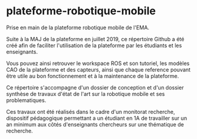 # plateforme-robotique-mobile
Prise en main de la plateforme robotique mobile de l'EMA.

Suite à la MAJ de la plateforme en juillet 2019, ce répertoire Github a été créé afin de faciliter l'utilisation de la plateforme par les étudiants et les enseignants.

Vous pouvez ainsi retrouver le workspace ROS et son tutoriel, les modèles CAO de la plateforme et des capteurs, ainsi que chaque reference pouvant être utile au bon fonctionnement et à la maintenance de la plateforme.

Ce répertoire s'accompagne d'un dossier de conception et d'un dossier synthèse de travaux d'état de l'art sur la robotique mobile et ses problematiques.


Ces travaux ont été réalisés dans le cadre d'un monitorat recherche, dispositif pédagogique permettant a un étudiant en 1A de travailler sur un an minimum aux côtés d'enseignants chercheurs sur une thématique de recherche.
